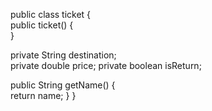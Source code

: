 public class ticket {  
  public ticket() {     
}

 private String destination;    
 private double price;
 private boolean isReturn;

 public String getName() {   
   return name;
}
}

